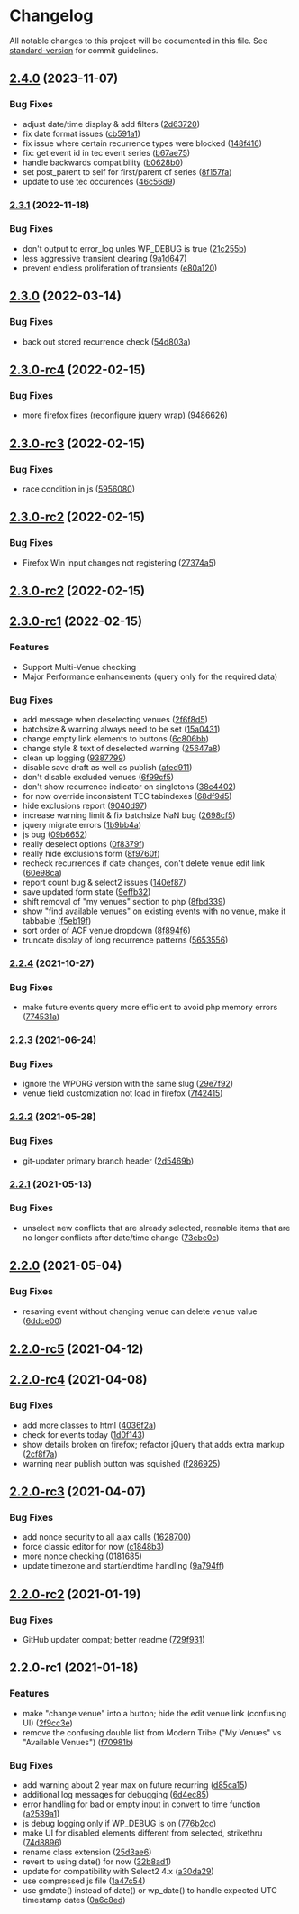 # Changelog

All notable changes to this project will be documented in this file. See [standard-version](https://github.com/conventional-changelog/standard-version) for commit guidelines.

## [2.4.0](https://github.com/squarecandy/venue-check/compare/v2.3.1...v2.4.0) (2023-11-07)


### Bug Fixes

* adjust date/time display & add filters ([2d63720](https://github.com/squarecandy/venue-check/commit/2d6372041964515a4c794fcd4078aa93355d03ef))
* fix date format issues ([cb591a1](https://github.com/squarecandy/venue-check/commit/cb591a1cb702234321c9485fee70f650807d193e))
* fix issue where certain recurrence types were blocked ([148f416](https://github.com/squarecandy/venue-check/commit/148f4161513b73babde8999b7ebbe16a2c9f2378))
* fix: get event id in tec event series ([b67ae75](https://github.com/squarecandy/venue-check/commit/b67ae758b1d902ef2a2a829a06aaf3977863d566))
* handle backwards compatibility ([b0628b0](https://github.com/squarecandy/venue-check/commit/b0628b0710e1fd5d1538fc720911dac5218454f0))
* set post_parent to self for first/parent of series ([8f157fa](https://github.com/squarecandy/venue-check/commit/8f157fab5b1b13ae2fd1ba83a51d24ba60417c29))
* update to use tec occurences ([46c56d9](https://github.com/squarecandy/venue-check/commit/46c56d9b1501c65795cacf5d870460d3607241a9))

### [2.3.1](https://github.com/squarecandy/venue-check/compare/v2.3.0...v2.3.1) (2022-11-18)


### Bug Fixes

* don't output to error_log unles WP_DEBUG is true ([21c255b](https://github.com/squarecandy/venue-check/commit/21c255b01531fd9604e2c64a315bdcd325cabde7))
* less aggressive transient clearing ([9a1d647](https://github.com/squarecandy/venue-check/commit/9a1d6478299f2eb0330b65dcd5890013ec40c758))
* prevent endless proliferation of transients ([e80a120](https://github.com/squarecandy/venue-check/commit/e80a120ab84a71c2e96b3de5ad2a66b398c417d7))

## [2.3.0](https://github.com/squarecandy/venue-check/compare/v2.3.0-rc4...v2.3.0) (2022-03-14)


### Bug Fixes

* back out stored recurrence check ([54d803a](https://github.com/squarecandy/venue-check/commit/54d803a3a0e8daeeb0c38e85a7d93785ccad2276))

## [2.3.0-rc4](https://github.com/squarecandy/venue-check/compare/v2.3.0-rc3...v2.3.0-rc4) (2022-02-15)


### Bug Fixes

* more firefox fixes (reconfigure jquery wrap) ([9486626](https://github.com/squarecandy/venue-check/commit/94866266cc528ce765b4b88ec0236de505124140))

## [2.3.0-rc3](https://github.com/squarecandy/venue-check/compare/v2.3.0-rc2...v2.3.0-rc3) (2022-02-15)


### Bug Fixes

* race condition in js ([5956080](https://github.com/squarecandy/venue-check/commit/5956080b172a9b040ee92cf51504b98a07af3d7d))

## [2.3.0-rc2](https://github.com/squarecandy/venue-check/compare/v2.3.0-rc1...v2.3.0-rc2) (2022-02-15)


### Bug Fixes

* Firefox Win input changes not registering ([27374a5](https://github.com/squarecandy/venue-check/commit/27374a5c4e44c0696785acf0b82d71570a44d73d))

## [2.3.0-rc2](https://github.com/squarecandy/venue-check/compare/v2.3.0-rc1...v2.3.0-rc2) (2022-02-15)

## [2.3.0-rc1](https://github.com/squarecandy/venue-check/compare/v2.2.4...v2.3.0-RC1) (2022-02-15)

### Features

* Support Multi-Venue checking
* Major Performance enhancements (query only for the required data)

### Bug Fixes

* add message when deselecting venues ([2f6f8d5](https://github.com/squarecandy/venue-check/commit/2f6f8d5be4b854bdafb7d9faa42d80376151c156))
* batchsize & warning always need to be set ([15a0431](https://github.com/squarecandy/venue-check/commit/15a043180384dd043a2a0b11fec8df4ec747e7c8))
* change empty link elements to buttons ([6c806bb](https://github.com/squarecandy/venue-check/commit/6c806bb102d405fd5c0e20897367fa430e810bec))
* change style & text of deselected warning ([25647a8](https://github.com/squarecandy/venue-check/commit/25647a8f03aacafa38fb6057bed9fb02f5e98aba))
* clean up logging ([9387799](https://github.com/squarecandy/venue-check/commit/9387799b4524f36d2e77d5a8a2403a130a706789))
* disable save draft as well as publish ([afed911](https://github.com/squarecandy/venue-check/commit/afed9110f1ed1c427c3e07a9fc25a8c16c96e9c0))
* don't disable excluded venues ([6f99cf5](https://github.com/squarecandy/venue-check/commit/6f99cf55d5998fb9e6d316adef2a33f19910e191))
* don't show recurrence indicator on singletons ([38c4402](https://github.com/squarecandy/venue-check/commit/38c44020caa82363e783d54061411b39fe3df45a))
* for now override inconsistent TEC tabindexes ([68df9d5](https://github.com/squarecandy/venue-check/commit/68df9d569786a800e369dd7959f486cabe32be32))
* hide exclusions report ([9040d97](https://github.com/squarecandy/venue-check/commit/9040d97fcabd7109fd019855b23d8741d3aad37b))
* increase warning limit & fix batchsize NaN bug ([2698cf5](https://github.com/squarecandy/venue-check/commit/2698cf5d45d3bccd928d7f3d80535992c31aac72))
* jquery migrate errors ([1b9bb4a](https://github.com/squarecandy/venue-check/commit/1b9bb4a96675a7cf33d2ff2bf445790d5ee04363))
* js bug ([09b6652](https://github.com/squarecandy/venue-check/commit/09b6652baecf30e43d4a459ea4ed0e612f6cd9a8))
* really deselect options ([0f8379f](https://github.com/squarecandy/venue-check/commit/0f8379f49c5647e5464930eb5c3f4e6310914de5))
* really hide exclusions form ([8f9760f](https://github.com/squarecandy/venue-check/commit/8f9760f484165025e04c55b07d60a522f9eb32f0))
* recheck recurrences if date changes, don't delete venue edit link ([60e98ca](https://github.com/squarecandy/venue-check/commit/60e98ca17e4c2778e04295452d5052faef353e45))
* report count bug & select2 issues ([140ef87](https://github.com/squarecandy/venue-check/commit/140ef87f6678fe9e1147fe28d8d1dae525326637))
* save updated form state ([9effb32](https://github.com/squarecandy/venue-check/commit/9effb32e9c19a01f962d50c3be293492ed6fe07b))
* shift removal of "my venues" section to php ([8fbd339](https://github.com/squarecandy/venue-check/commit/8fbd3392493ab144256f913ed9f62536ec04cdb5))
* show "find available venues" on existing events with no venue, make it tabbable ([f5eb19f](https://github.com/squarecandy/venue-check/commit/f5eb19f0b1873b363fe69c65558e8899afccc739))
* sort order of ACF venue dropdown ([8f894f6](https://github.com/squarecandy/venue-check/commit/8f894f64ad141e6a496e7d5ec64f1cc479cb7913))
* truncate display of long recurrence patterns ([5653556](https://github.com/squarecandy/venue-check/commit/5653556205e06950d68e0585f25ff60c7bc8ef19))

### [2.2.4](https://github.com/squarecandy/venue-check/compare/v2.2.3...v2.2.4) (2021-10-27)


### Bug Fixes

* make future events query more efficient to avoid php memory errors ([774531a](https://github.com/squarecandy/venue-check/commit/774531a2245aa2ec0a68b27364d5e94daa06fdda))

### [2.2.3](https://github.com/squarecandy/venue-check/compare/v2.2.2...v2.2.3) (2021-06-24)


### Bug Fixes

* ignore the WPORG version with the same slug ([29e7f92](https://github.com/squarecandy/venue-check/commit/29e7f92c467e9c258386f575914e4b88f5dd2752))
* venue field customization not load in firefox ([7f42415](https://github.com/squarecandy/venue-check/commit/7f4241539cd816ddd2f67076fa80d0075eaf62e7))

### [2.2.2](https://github.com/squarecandy/venue-check/compare/v2.2.1...v2.2.2) (2021-05-28)


### Bug Fixes

* git-updater primary branch header ([2d5469b](https://github.com/squarecandy/venue-check/commit/2d5469b2185334d9fee31b92bde95aabc8023a72))

### [2.2.1](https://github.com/squarecandy/venue-check/compare/v2.2.0...v2.2.1) (2021-05-13)


### Bug Fixes

* unselect new conflicts that are already selected, reenable items that are no longer conflicts after date/time change ([73ebc0c](https://github.com/squarecandy/venue-check/commit/73ebc0cfbc813c701567da210ad23b3113925782))

## [2.2.0](https://github.com/squarecandy/venue-check/compare/v2.2.0-rc5...v2.2.0) (2021-05-04)


### Bug Fixes

* resaving event without changing venue can delete venue value ([6ddce00](https://github.com/squarecandy/venue-check/commit/6ddce0090b289b2c9e12e2b72379ceb45f3d9fdd))

## [2.2.0-rc5](https://github.com/squarecandy/venue-check/compare/v2.2.0-rc4...v2.2.0-rc5) (2021-04-12)

## [2.2.0-rc4](https://github.com/squarecandy/venue-check/compare/v2.2.0-rc3...v2.2.0-rc4) (2021-04-08)


### Bug Fixes

* add more classes to html ([4036f2a](https://github.com/squarecandy/venue-check/commit/4036f2a5aa606edc9a78bed234678b4bf9eb6dfa))
* check for events today ([1d0f143](https://github.com/squarecandy/venue-check/commit/1d0f143cfe5872c1190cbec47d3e931777a61ffc))
* show details broken on firefox; refactor jQuery that adds extra markup ([2cf8f7a](https://github.com/squarecandy/venue-check/commit/2cf8f7ac221b7c6ae25d0669a072eef300873389))
* warning near publish button was squished ([f286925](https://github.com/squarecandy/venue-check/commit/f286925b7d73484394ff293367ded08e58910179))

## [2.2.0-rc3](https://github.com/squarecandy/venue-check/compare/v2.2.0-rc2...v2.2.0-rc3) (2021-04-07)


### Bug Fixes

* add nonce security to all ajax calls ([1628700](https://github.com/squarecandy/venue-check/commit/162870026c8879271af48910e65015d6292c4e0b))
* force classic editor for now ([c1848b3](https://github.com/squarecandy/venue-check/commit/c1848b3ca357c3e4eac59dac7c276da1089c7bde))
* more nonce checking ([0181685](https://github.com/squarecandy/venue-check/commit/0181685b7063dc7be9deb880ef3d1277685e85f9))
* update timezone and start/endtime handling ([9a794ff](https://github.com/squarecandy/venue-check/commit/9a794ffe6333e248b160026af70774c974d66dd1))

## [2.2.0-rc2](https://github.com/squarecandy/venue-check/compare/v2.2.0-rc1...v2.2.0-rc2) (2021-01-19)


### Bug Fixes

* GitHub updater compat; better readme ([729f931](https://github.com/squarecandy/venue-check/commit/729f931d5268a9131c089c1ffa0677af149a9f23))

## 2.2.0-rc1 (2021-01-18)


### Features

* make "change venue" into a button; hide the edit venue link (confusing UI) ([2f9cc3e](https://github.com/squarecandy/venue-check/commit/2f9cc3e625bef40df72de7a1558d3750bda7f6b3))
* remove the confusing double list from Modern Tribe ("My Venues" vs "Available Venues") ([f70981b](https://github.com/squarecandy/venue-check/commit/f70981bfea12effd0b3e069ff3701519e1e7ae06))


### Bug Fixes

* add warning about 2 year max on future recurring ([d85ca15](https://github.com/squarecandy/venue-check/commit/d85ca150b8aab48564a446975c2d87c2379b0474))
* additional log messages for debugging ([6d4ec85](https://github.com/squarecandy/venue-check/commit/6d4ec853dacfdc3cd708b988c1729ba8a42c9a59))
* error handling for bad or empty input in convert to time function ([a2539a1](https://github.com/squarecandy/venue-check/commit/a2539a129a3e44cfe2b268564e34a22a96cd6495))
* js debug logging only if WP_DEBUG is on ([776b2cc](https://github.com/squarecandy/venue-check/commit/776b2ccfa2123d9a6f58735eaf1e1ebf4e223f2b))
* make UI for disabled elements different from selected, strikethru ([74d8896](https://github.com/squarecandy/venue-check/commit/74d8896cfa10202dc86fb9f6c0848b12d5b006d7))
* rename class extension ([25d3ae6](https://github.com/squarecandy/venue-check/commit/25d3ae613aabef19940614c7e2c82269dc6a0093))
* revert to using date() for now ([32b8ad1](https://github.com/squarecandy/venue-check/commit/32b8ad145383f50dee6cf21fa3302825a3c6e002))
* update for compatibility with Select2 4.x ([a30da29](https://github.com/squarecandy/venue-check/commit/a30da296b4caeb29cefe891af152b5a7b68cc4b3))
* use compressed js file ([1a47c54](https://github.com/squarecandy/venue-check/commit/1a47c5447771727fe814519626a3e822fa74a901))
* use gmdate() instead of date() or wp_date() to handle expected UTC timestamp dates ([0a6c8ed](https://github.com/squarecandy/venue-check/commit/0a6c8ed703da5761a4ea6bf16705d935787e1d62))
